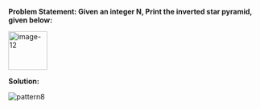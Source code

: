__Problem Statement: Given an integer N, Print the inverted star pyramid, given below:__

<img width="77" alt="image-12" src="https://github.com/user-attachments/assets/144097a7-904a-4d6d-bcb1-f6923b24c62b">

__Solution:__

![pattern8](https://github.com/user-attachments/assets/7d3257df-5ce2-4eec-a3b3-5d03fa9c28cd)
